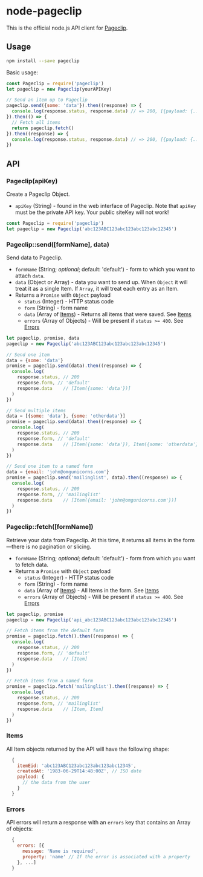 # node-pageclip

This is the official node.js API client for [Pageclip](https://pageclip.co).

## Usage

```sh
npm install --save pageclip
```

Basic usage:

```js
const Pageclip = require('pageclip')
let pageclip = new Pageclip(yourAPIKey)

// Send an item up to Pageclip
pageclip.send({some: 'data'}).then((response) => {
  console.log(response.status, response.data) // => 200, [{payload: {...}}]
}).then(() => {
  // Fetch all items
  return pageclip.fetch()
}).then((response) => {
  console.log(response.status, response.data) // => 200, [{payload: {...}}]
})
```

## API

### Pageclip(apiKey)

Create a Pageclip Object.

* `apiKey` (String) - found in the web interface of Pageclip. Note that `apiKey` must be the private API key. Your public siteKey will not work!

```js
const Pageclip = require('pageclip')
let pageclip = new Pageclip('abc123ABC123abc123abc123abc12345')
```

### Pageclip::send([formName], data)

Send data to Pageclip.

* `formName` (String; _optional_; default: 'default') - form to which you want to attach `data`.
* `data` (Object or Array) - data you want to send up. When `Object` it will treat it as a single Item. If `Array`, it will treat each entry as an Item.
* Returns a `Promise` with `Object` payload
  * `status` (Integer) - HTTP status code
  * `form` (String) - form name
  * `data` (Array of [Items](#items)) - Returns all items that were saved. See [Items](#items)
  * `errors` (Array of Objects) - Will be present if `status >= 400`. See [Errors](#errors)

```js
let pageclip, promise, data
pageclip = new Pageclip('abc123ABC123abc123abc123abc12345')

// Send one item
data = {some: 'data'}
promise = pageclip.send(data).then((response) => {
  console.log(
    response.status, // 200
    response.form, // 'default'
    response.data    // [Item({some: 'data'})]
  )
})

// Send multiple items
data = [{some: 'data'}, {some: 'otherdata'}]
promise = pageclip.send(data).then((response) => {
  console.log(
    response.status, // 200
    response.form, // 'default'
    response.data    // [Item({some: 'data'}), Item({some: 'otherdata'})]
  )
})

// Send one item to a named form
data = {email: 'john@omgunicorns.com'}
promise = pageclip.send('mailinglist', data).then((response) => {
  console.log(
    response.status, // 200
    response.form, // 'mailinglist'
    response.data    // [Item({email: 'john@omgunicorns.com'})]
  )
})
```

### Pageclip::fetch([formName])

Retrieve your data from Pageclip. At this time, it returns all items in the form&mdash;there is no pagination or slicing.

* `formName` (String; _optional_; default: 'default') - form from which you want to fetch data.
* Returns a `Promise` with `Object` payload
  * `status` (Integer) - HTTP status code
  * `form` (String) - form name
  * `data` (Array of [Items](#items)) - All Items in the form. See [Items](#items)
  * `errors` (Array of Objects) - Will be present if `status >= 400`. See [Errors](#errors)

```js
let pageclip, promise
pageclip = new Pageclip('api_abc123ABC123abc123abc123abc12345')

// Fetch items from the default form
promise = pageclip.fetch().then((response) => {
  console.log(
    response.status, // 200
    response.form, // 'default'
    response.data    // [Item]
  )
})

// Fetch items from a named form
promise = pageclip.fetch('mailinglist').then((response) => {
  console.log(
    response.status, // 200
    response.form, // 'mailinglist'
    response.data    // [Item, Item]
  )
})
```

### Items

All Item objects returned by the API will have the following shape:

```js
  {
    itemEid: 'abc123ABC123abc123abc123abc12345',
    createdAt: '1983-06-29T14:48:00Z', // ISO date
    payload: {
      // the data from the user
    }
  }
```

### Errors

API errors will return a response with an `errors` key that contains an Array of objects:

```js
  {
    errors: [{
      message: 'Name is required',
      property: 'name' // If the error is associated with a property
    }, ...]
  }
```
